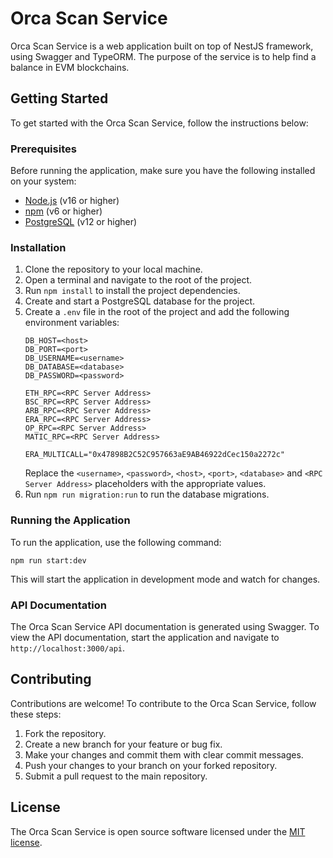 # Orca Scan Service

Orca Scan Service is a web application built on top of NestJS framework, using Swagger and TypeORM. The purpose of the service is to help find a balance in EVM blockchains. 

## Getting Started

To get started with the Orca Scan Service, follow the instructions below:

### Prerequisites

Before running the application, make sure you have the following installed on your system:

- [Node.js](https://nodejs.org/en/) (v16 or higher)
- [npm](https://www.npmjs.com/get-npm) (v6 or higher)
- [PostgreSQL](https://www.postgresql.org/) (v12 or higher)

### Installation

1. Clone the repository to your local machine.
2. Open a terminal and navigate to the root of the project.
3. Run `npm install` to install the project dependencies.
4. Create and start a PostgreSQL database for the project.
5. Create a `.env` file in the root of the project and add the following environment variables:
   ```
   DB_HOST=<host>
   DB_PORT=<port>
   DB_USERNAME=<username>
   DB_DATABASE=<database>
   DB_PASSWORD=<password>

   ETH_RPC=<RPC Server Address>
   BSC_RPC=<RPC Server Address>
   ARB_RPC=<RPC Server Address>
   ERA_RPC=<RPC Server Address>
   OP_RPC=<RPC Server Address>
   MATIC_RPC=<RPC Server Address>

   ERA_MULTICALL="0x47898B2C52C957663aE9AB46922dCec150a2272c"
   ```
   Replace the `<username>`, `<password>`, `<host>`, `<port>`, `<database>` and `<RPC Server Address>` placeholders with the appropriate values.
6. Run `npm run migration:run` to run the database migrations.

### Running the Application

To run the application, use the following command:

```
npm run start:dev
```

This will start the application in development mode and watch for changes.

### API Documentation

The Orca Scan Service API documentation is generated using Swagger. To view the API documentation, start the application and navigate to `http://localhost:3000/api`.

## Contributing

Contributions are welcome! To contribute to the Orca Scan Service, follow these steps:

1. Fork the repository.
2. Create a new branch for your feature or bug fix.
3. Make your changes and commit them with clear commit messages.
4. Push your changes to your branch on your forked repository.
5. Submit a pull request to the main repository.

## License

The Orca Scan Service is open source software licensed under the [MIT license](https://opensource.org/licenses/MIT).